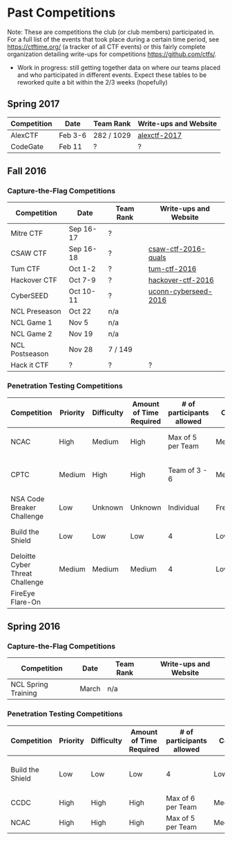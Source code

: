 # Past Competitions

Note: These are competitions the club (or club members) participated in. For a full list of the events that took place during a certain time period, see https://ctftime.org/ (a tracker of all CTF events) or this fairly complete organization detailing write-ups for competitions https://github.com/ctfs/.

* Work in progress: still getting together data on where our teams placed and who participated in different events. Expect these tables to be reworked quite a bit within the 2/3 weeks (hopefully)

## Spring 2017  
| Competition | Date | Team Rank | Write-ups and Website |
| --- | --- | --- | --- |  
| AlexCTF | Feb 3-6 | 282 / 1029 | [alexctf-2017](https://github.com/ctfs/write-ups-2017/tree/master/alexctf-2017) |
| CodeGate | Feb 11 | ? | ? |

## Fall 2016
### Capture-the-Flag Competitions
| Competition | Date | Team Rank | Write-ups and Website |
| --- | --- | --- | --- |
| Mitre CTF | Sep 16-17 | ? |
| CSAW CTF | Sep 16-18 | ? | [csaw-ctf-2016-quals](https://github.com/ctfs/write-ups-2016/tree/master/csaw-ctf-2016-quals) |
| Tum CTF | Oct 1-2 | ? | [tum-ctf-2016](https://github.com/ctfs/write-ups-2016/tree/master/tum-ctf-2016) |
| Hackover CTF | Oct 7-9 | ? | [hackover-ctf-2016](https://github.com/ctfs/write-ups-2016/tree/master/hackover-ctf-2016) |
| CyberSEED | Oct 10-11 | ? | [uconn-cyberseed-2016](https://github.com/ctfs/write-ups-2016/tree/master/uconn-cyberseed-2016) |
| NCL Preseason | Oct 22 | n/a | |
| NCL Game 1 | Nov 5 | n/a | |
| NCL Game 2 | Nov 19 | n/a | |
| NCL Postseason | Nov 28 | 7 / 149 | |
| Hack it CTF | ? | ? | ? |

### Penetration Testing Competitions
| Competition | Priority | Difficulty | Amount of Time Required | # of participants allowed | Cost | Dates to Register | Competition Dates | Website |
| --- | --- | --- | --- | --- | --- | --- | --- | --- | 
| NCAC | High | Medium | High | Max of 5 per Team | Medium | Finished | Round 1: Aug 1 - Aug 19 |
| CPTC | Medium | High | High | Team of 3 - 6 | Medium | End: September 7th at Noon | Initially Oct 28th; Nov 4th - 6th @ RIT |
| NSA Code Breaker Challenge | Low | Unknown | Unknown | Individual | Free | End: Dec 31st | End: Dec 31st |
| Build the Shield | Low | Low | Low | 4 | Low | End of fall/ beginning of Spring | End of fall/ beginning of Spring |
| Deloitte Cyber Threat Challenge | Medium | Medium | Medium | 4 | Low | Sep 19 (9pm) - Oct 6 (5pm) | Sep 19 (9pm) - Oct 6 (5pm) |
| FireEye Flare-On |  |  |  |  |  |  | Ends on Nov. 4th | http://www.flare-on.com/ |

## Spring 2016
### Capture-the-Flag Competitions
| Competition | Date | Team Rank | Write-ups and Website |
| --- | --- | --- | --- |
| NCL Spring Training | March | n/a | |

### Penetration Testing Competitions
| Competition | Priority | Difficulty | Amount of Time Required | # of participants allowed | Cost | Dates to Register | Competition Dates | Website |
| --- | --- | --- | --- | --- | --- | --- | --- | --- | 
| Build the Shield | Low | Low | Low | 4 | Low | End of fall/ beginning of Spring | End of fall/ beginning of Spring |
| CCDC | High | High | High | Max of 6 per Team | Medium | TBD | TBD |
| NCAC | High | High | High | Max of 5 per Team | Medium | End of Spring | August |

